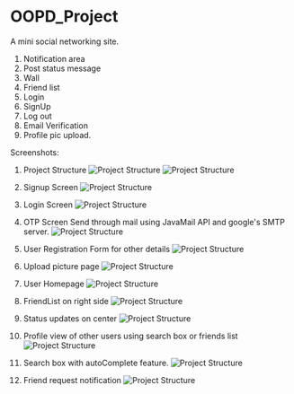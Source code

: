 # OOPD_Project

A mini social networking site.
1. Notification area
2. Post status message
3. Wall
4. Friend list
5. Login
6. SignUp
7. Log out
8. Email Verification
9. Profile pic upload.

Screenshots:

1. Project Structure
![Project Structure](Screenshots/1.png "Project Structure")
![Project Structure](Screenshots/2.png "Project Structure")

2. Signup Screen
![Project Structure](Screenshots/3.png "Project Structure")

3. Login Screen
![Project Structure](Screenshots/4.png "Project Structure")

4. OTP Screen Send through mail using JavaMail API and google's SMTP server.
![Project Structure](Screenshots/5.png "Project Structure")

5. User Registration Form for other details
![Project Structure](Screenshots/6.png "Project Structure")

6. Upload picture page
![Project Structure](Screenshots/7.png "Project Structure")

7. User Homepage
![Project Structure](Screenshots/8.png "Project Structure")

8. FriendList on right side
![Project Structure](Screenshots/9.png "Project Structure")

9. Status updates on center
![Project Structure](Screenshots/10.png "Project Structure")

10. Profile view of other users using search box or friends list
![Project Structure](Screenshots/11.png "Project Structure")

11. Search box with autoComplete feature.
![Project Structure](Screenshots/12.png "Project Structure")

12. Friend request notification
![Project Structure](Screenshots/13.png "Project Structure")
